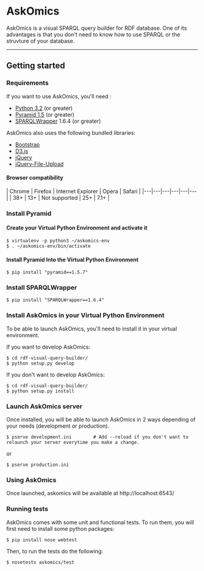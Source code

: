 # AskOmics

AskOmics is a visual SPARQL query builder for RDF database. One of its advantages
is that you don't need to know how to use SPARQL or the struvture of your database.

------------------
## Getting started

### Requirements

If you want to use AskOmics, you'll need :

* [Python 3.2](https://www.python.org/downloads/) (or greater)
* [Pyramid 1.5](http://www.pylonsproject.org) (or greater)
* [SPARQLWrapper](https://rdflib.github.io/sparqlwrapper/) 1.6.4 (or greater)

AskOmics also uses the following bundled libraries:

* [Bootstrap](http://getbootstrap.com)
* [D3.js](http://d3js.org)
* [jQuery](http://jquery.com)
* [jQuery-File-Upload](https://github.com/blueimp/jQuery-File-Upload)

#### Browser compatibility

| Chrome | Firefox | Internet Explorer | Opera | Safari |
|---|---|---|---|---|---|
| 38+  | 13+  | Not supported  | 25+  |  7.1+ |

### Install Pyramid

#### Create your Virtual Python Environment and activate it

```
$ virtualenv -p python3 ~/askomics-env
$ . ~/askomics-env/bin/activate
```

#### Install Pyramid Into the Virtual Python Environment

```
$ pip install "pyramid==1.5.7"
```

### Install SPARQLWrapper

```
$ pip install "SPARQLWrapper==1.6.4"
```

### Install AskOmics in your Virtual Python Environment

To be able to launch AskOmics, you'll need to install it in your virtual environment.

If you want to develop AskOmics:
```
$ cd rdf-visual-query-builder/
$ python setup.py develop
```

If you don't want to develop AskOmics:
```
$ cd rdf-visual-query-builder/
$ python setup.py install
```

### Launch AskOmics server

Once installed, you will be able to launch AskOmics in 2 ways depending of your needs (development or production).

```
$ pserve development.ini 		# Add --reload if you don't want to relaunch your server everytime you make a change.
```
or

```
$ pserve production.ini
```

### Using AskOmics

Once launched, askomics will be available at http://localhost:6543/

### Running tests

AskOmics comes with some unit and functional tests.
To run them, you will first need to install some python packages:

```
$ pip install nose webtest
```

Then, to run the tests do the following:

```
$ nosetests askomics/test
```
